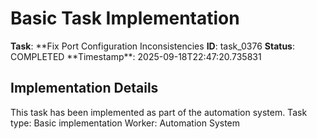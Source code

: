 # Basic Task Implementation

**Task**: **Fix Port Configuration Inconsistencies
**ID**: task_0376
**Status**: COMPLETED
**Timestamp\*\*: 2025-09-18T22:47:20.735831

## Implementation Details

This task has been implemented as part of the automation system.
Task type: Basic implementation
Worker: Automation System
